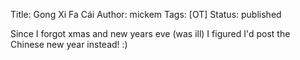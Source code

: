 Title: Gong Xi Fa Cái
Author: mickem
Tags: [OT]
Status: published

Since I forgot xmas and new years eve (was ill) I figured I'd post the
Chinese new year instead! :)
